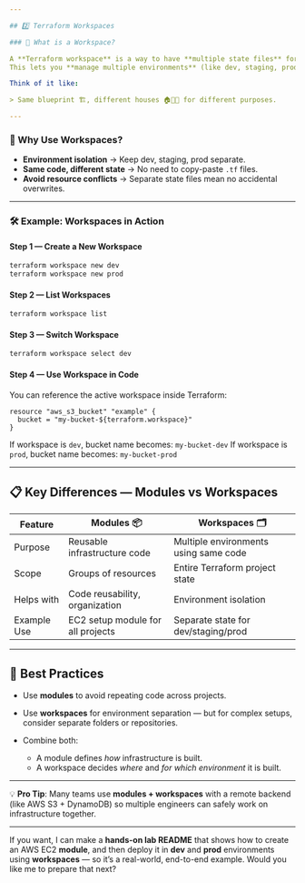 ```yaml
---

## 2️⃣ Terraform Workspaces

### 🌟 What is a Workspace?

A **Terraform workspace** is a way to have **multiple state files** for the same Terraform configuration.
This lets you **manage multiple environments** (like dev, staging, prod) **from the same code**.

Think of it like:

> Same blueprint 🏗, different houses 🏠🏡🏢 for different purposes.

---
```


### 🤔 Why Use Workspaces?

* **Environment isolation** → Keep dev, staging, prod separate.
* **Same code, different state** → No need to copy-paste `.tf` files.
* **Avoid resource conflicts** → Separate state files mean no accidental overwrites.

---

### 🛠 Example: Workspaces in Action

#### Step 1 — Create a New Workspace

```bash
terraform workspace new dev
terraform workspace new prod
```

#### Step 2 — List Workspaces

```bash
terraform workspace list
```

#### Step 3 — Switch Workspace

```bash
terraform workspace select dev
```

#### Step 4 — Use Workspace in Code

You can reference the active workspace inside Terraform:

```hcl
resource "aws_s3_bucket" "example" {
  bucket = "my-bucket-${terraform.workspace}"
}
```

If workspace is `dev`, bucket name becomes:
`my-bucket-dev`
If workspace is `prod`, bucket name becomes:
`my-bucket-prod`

---

## 📋 Key Differences — Modules vs Workspaces

| Feature     | Modules 📦                        | Workspaces 🗂                         |
| ----------- | --------------------------------- | ------------------------------------- |
| Purpose     | Reusable infrastructure code      | Multiple environments using same code |
| Scope       | Groups of resources               | Entire Terraform project state        |
| Helps with  | Code reusability, organization    | Environment isolation                 |
| Example Use | EC2 setup module for all projects | Separate state for dev/staging/prod   |

---

## 🎯 Best Practices

* Use **modules** to avoid repeating code across projects.
* Use **workspaces** for environment separation — but for complex setups, consider separate folders or repositories.
* Combine both:

  * A module defines *how* infrastructure is built.
  * A workspace decides *where* and *for which environment* it is built.

---

💡 **Pro Tip**:
Many teams use **modules + workspaces** with a remote backend (like AWS S3 + DynamoDB) so multiple engineers can safely work on infrastructure together.

---

If you want, I can make a **hands-on lab README** that shows how to create an AWS EC2 **module**, and then deploy it in **dev** and **prod** environments using **workspaces** — so it’s a real-world, end-to-end example. Would you like me to prepare that next?

